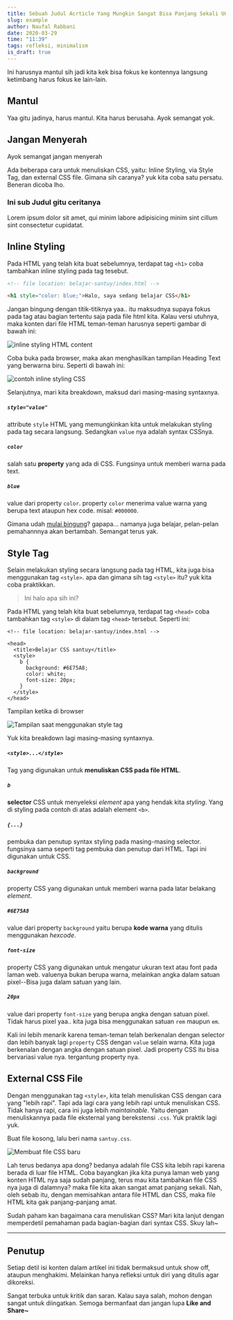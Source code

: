 ```yaml
---
title: Sebuah Judul Acrticle Yang Mungkin Sangat Bisa Panjang Sekali Untuk Kamu Yang Baru Memulai Untuk Membaca
slug: example
author: Naufal Rabbani
date: 2020-03-29
time: "11:39"
tags: refleksi, minimalism
is_draft: true
---
```


Ini harusnya mantul sih jadi kita kek bisa fokus ke kontennya langsung ketimbang harus fokus ke lain-lain.

## Mantul

Yaa gitu jadinya, harus mantul. Kita harus berusaha. Ayok semangat yok.

## Jangan Menyerah

Ayok semangat jangan menyerah

Ada beberapa cara untuk menuliskan CSS, yaitu: Inline Styling, via Style Tag, dan external CSS file. Gimana sih caranya? yuk kita coba satu persatu. Beneran dicoba lho.

### Ini sub Judul gitu ceritanya

Lorem ipsum dolor sit amet, qui minim labore adipisicing minim sint cillum sint consectetur cupidatat.

## Inline Styling

Pada HTML yang telah kita buat sebelumnya, terdapat tag `<h1>` coba tambahkan inline styling pada tag tesebut.

```html
<!-- file location: belajar-santuy/index.html -->

<h1 style="color: blue;">Halo, saya sedang belajar CSS</h1>
```

Jangan bingung dengan titik-titiknya yaa.. itu maksudnya supaya fokus pada tag atau bagian tertentu saja pada file html kita. Kalau versi utuhnya, maka konten dari file HTML teman-teman harusnya seperti gambar di bawah ini:

![inline styling HTML content](/images/baju.jpg)

Coba buka pada browser, maka akan menghasilkan tampilan Heading Text yang berwarna biru. Seperti di bawah ini:

![contoh inline styling CSS](/images/baju.jpg)

Selanjutnya, mari kita breakdown, maksud dari masing-masing syntaxnya.

##### `style="value"`

attribute `style` HTML yang memungkinkan kita untuk melakukan styling pada tag secara langsung. Sedangkan `value` nya adalah syntax CSSnya.

##### `color`

salah satu **property** yang ada di CSS. Fungsinya untuk memberi warna pada text.

##### `blue`

value dari property `color`. property `color` menerima value warna yang berupa text ataupun hex code. misal: `#000000`.

Gimana udah [mulai bingung](https://github.com/BosNaufal)? gapapa... namanya juga belajar, pelan-pelan pemahannnya akan bertambah. Semangat terus yak.

## Style Tag

Selain melakukan styling secara langsung pada tag HTML, kita juga bisa menggunakan tag `<style>`. apa dan gimana sih tag `<style>` itu? yuk kita coba praktikkan.

> Ini halo apa sih ini?

Pada HTML yang telah kita buat sebelumnya, terdapat tag `<head>` coba tambahkan tag `<style>` di dalam tag `<head>` tersebut. Seperti ini:

```html:2-4
<!-- file location: belajar-santuy/index.html -->

<head>
  <title>Belajar CSS santuy</title>
  <style>
    b {
      background: #6E75A8;
      color: white;
      font-size: 20px;
    }
  </style>
</head>
```

Tampilan ketika di browser

![Tampilan saat menggunakan style tag](/images/baju.jpg)

Yuk kita breakdown lagi masing-masing syntaxnya.

##### `<style>...</style>`

Tag yang digunakan untuk **menuliskan CSS pada file HTML**.

##### `b`

**selector** CSS untuk menyeleksi _element_ apa yang hendak kita _styling_. Yang di styling pada contoh di atas adalah element `<b>`.

##### `{...}`

pembuka dan penutup syntax styling pada masing-masing selector. fungsinya sama seperti tag pembuka dan penutup dari HTML. Tapi ini digunakan untuk CSS.

##### `background`

property CSS yang digunakan untuk memberi warna pada latar belakang _element_.

##### `#6E75A8`

value dari property `background` yaitu berupa **kode warna** yang ditulis menggunakan _hexcode_.

##### `font-size`

property CSS yang digunakan untuk mengatur ukuran text atau font pada laman web. valuenya bukan berupa warna, melainkan angka dalam satuan pixel--Bisa juga dalam satuan yang lain.

##### `20px`

value dari property `font-size` yang berupa angka dengan satuan pixel. Tidak harus pixel yaa.. kita juga bisa menggunakan satuan `rem` maupun `em`.

Kali ini lebih menarik karena teman-teman telah berkenalan dengan selector dan lebih banyak lagi `property` CSS dengan `value` selain warna. Kita juga berkenalan dengan angka dengan satuan pixel. Jadi property CSS itu bisa bervariasi value nya. tergantung property nya.

## External CSS File

Dengan menggunakan tag `<style>`, kita telah menuliskan CSS dengan cara yang "lebih rapi". Tapi ada lagi cara yang lebih rapi untuk menuliskan CSS. Tidak hanya rapi, cara ini juga lebih _maintainable_. Yaitu dengan menuliskannya pada file eksternal yang berekstensi `.css`. Yuk praktik lagi yuk.

Buat file kosong, lalu beri nama `santuy.css`.

![Membuat file CSS baru](/images/baju.jpg)

Lah terus bedanya apa dong? bedanya adalah file CSS kita lebih rapi karena berada di luar file HTML. Coba bayangkan jika kita punya laman web yang konten HTML nya saja sudah panjang, terus mau kita tambahkan file CSS nya juga di dalamnya? maka file kita akan sangat amat panjang sekali. Nah, oleh sebab itu, dengan memisahkan antara file HTML dan CSS, maka file HTML kita gak panjang-panjang amat.

Sudah paham kan bagaimana cara menuliskan CSS? Mari kita lanjut dengan memperdetil pemahaman pada bagian-bagian dari syntax CSS. Skuy lah~

---

## Penutup

Setiap detil isi konten dalam artikel ini tidak bermaksud untuk show off, ataupun menghakimi. Melainkan hanya refleksi untuk diri yang ditulis agar dikoreksi.

Sangat terbuka untuk kritik dan saran. Kalau saya salah, mohon dengan sangat untuk diingatkan. Semoga bermanfaat dan jangan lupa **Like and Share~**
